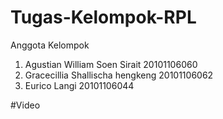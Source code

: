 # Tugas-Kelompok-RPL

Anggota Kelompok
1. Agustian William Soen Sirait 20101106060
2. Gracecillia Shallischa hengkeng 20101106062
3. Eurico Langi 20101106044

#Video

